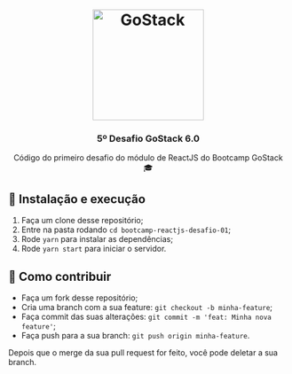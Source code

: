 <h1 align="center">
  <img alt="GoStack" src="https://rocketseat-cdn.s3-sa-east-1.amazonaws.com/bootcamp-header.png" width="200px" />
</h1>

<h3 align="center">5º Desafio GoStack 6.0</h3>

<p align="center">Código do primeiro desafio do módulo de ReactJS do Bootcamp GoStack 🎓</p>

## 🚀 Instalação e execução

1. Faça um clone desse repositório;
2. Entre na pasta rodando `cd bootcamp-reactjs-desafio-01`;
3. Rode `yarn` para instalar as dependências;
4. Rode `yarn start` para iniciar o servidor.

## 🤔 Como contribuir

- Faça um fork desse repositório;
- Cria uma branch com a sua feature: `git checkout -b minha-feature`;
- Faça commit das suas alterações: `git commit -m 'feat: Minha nova feature'`;
- Faça push para a sua branch: `git push origin minha-feature`.

Depois que o merge da sua pull request for feito, você pode deletar a sua branch.
